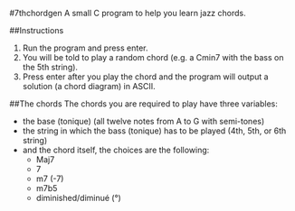 #7thchordgen
A small C program to help you learn jazz chords.

##Instructions
1. Run the program and press enter.
2. You will be told to play a random chord (e.g. a Cmin7 with the bass on the 5th string).
3. Press enter after you play the chord and the program will output a solution (a chord diagram) in ASCII.

##The chords
The chords you are required to play have three variables:
* the base (tonique) (all twelve notes from A to G with semi-tones)
* the string in which the bass (tonique) has to be played (4th, 5th, or 6th string)
* and the chord itself, the choices are the following:
  * Maj7
  * 7
  * m7 (-7)
  * m7b5
  * diminished/diminué (°)
